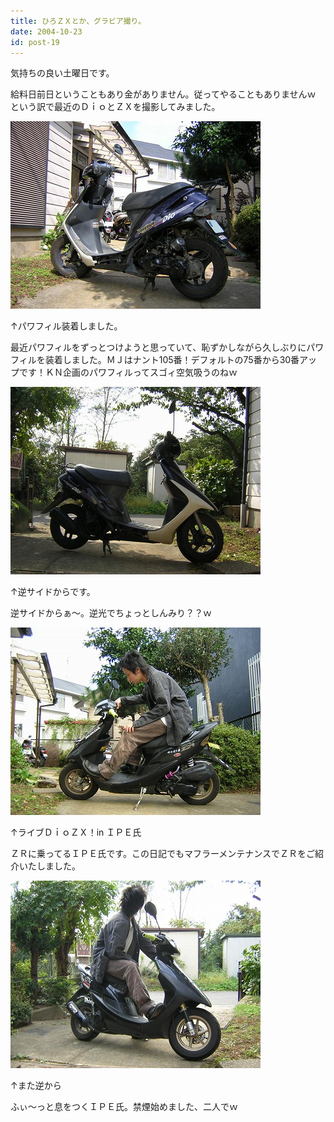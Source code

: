 ```yaml
---
title: ひろＺＸとか、グラビア撮り。
date: 2004-10-23
id: post-19
---
```



<p class="sentence">気持ちの良い土曜日です。</p>
<p class="sentence spacing10">給料日前日ということもあり金がありません。従ってやることもありませんｗ　という訳で最近のＤｉｏとＺＸを撮影してみました。</p>
<div class="center spacing"><img src="/photo/diary/2004.10.23_zx1.jpg" alt=""></div>
<p class="sentence">↑パワフィル装着しました。</p>
<p class="sentence spacing10">最近パワフィルをずっとつけようと思っていて、恥ずかしながら久しぶりにパワフィルを装着しました。ＭＪはナント105番！デフォルトの75番から30番アップです！ＫＮ企画のパワフィルってスゴィ空気吸うのねｗ</p>
<div class="center spacing"><img src="/photo/diary/2004.10.23_zx2.jpg" alt=""></div>
<p class="sentence">↑逆サイドからです。</p>
<p class="sentence spacing10">逆サイドからぁ～。逆光でちょっとしんみり？？ｗ</p>
<div class="center spacing"><img src="/photo/diary/2004.10.23_zx3.jpg" alt=""></div>
<p class="sentence">↑ライブＤｉｏＺＸ！in ＩＰＥ氏</p>
<p class="sentence spacing10">ＺＲに乗ってるＩＰＥ氏です。この日記でもマフラーメンテナンスでＺＲをご紹介いたしました。</p>
<div class="center spacing"><img src="/photo/diary/2004.10.23_zx4.jpg" alt=""></div>
<p class="sentence">↑また逆から</p>
<p class="sentence spacing10">ふぃ～っと息をつくＩＰＥ氏。禁煙始めました、二人でｗ</p>
